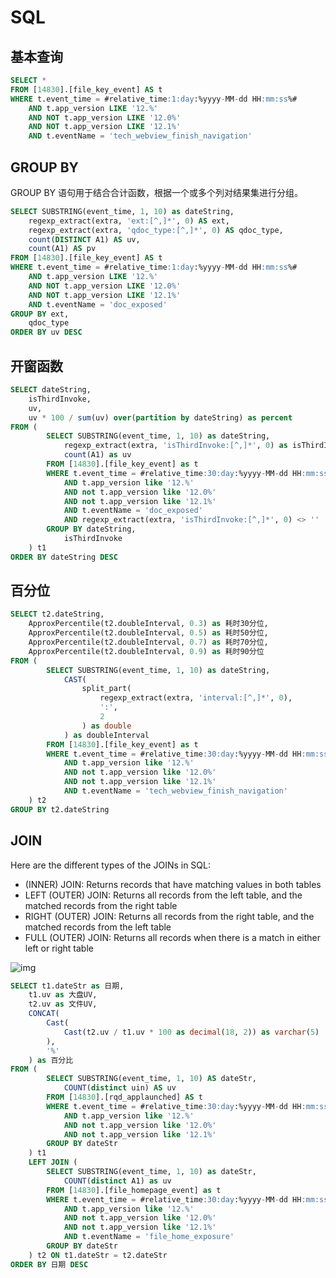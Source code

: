 # SQL

## 基本查询

```sql
SELECT *
FROM [14830].[file_key_event] AS t
WHERE t.event_time = #relative_time:1:day:%yyyy-MM-dd HH:mm:ss%#
    AND t.app_version LIKE '12.%'
    AND NOT t.app_version LIKE '12.0%'
    AND NOT t.app_version LIKE '12.1%'
    AND t.eventName = 'tech_webview_finish_navigation'
```

## GROUP BY

GROUP BY 语句用于结合合计函数，根据一个或多个列对结果集进行分组。

```sql
SELECT SUBSTRING(event_time, 1, 10) as dateString,
    regexp_extract(extra, 'ext:[^,]*', 0) AS ext,
    regexp_extract(extra, 'qdoc_type:[^,]*', 0) AS qdoc_type,
    count(DISTINCT A1) AS uv,
    count(A1) AS pv
FROM [14830].[file_key_event] AS t
WHERE t.event_time = #relative_time:1:day:%yyyy-MM-dd HH:mm:ss%#
    AND t.app_version LIKE '12.%'
    AND NOT t.app_version LIKE '12.0%'
    AND NOT t.app_version LIKE '12.1%'
    AND t.eventName = 'doc_exposed'
GROUP BY ext,
    qdoc_type
ORDER BY uv DESC
```

## 开窗函数

```sql
SELECT dateString,
    isThirdInvoke,
    uv,
    uv * 100 / sum(uv) over(partition by dateString) as percent
FROM (
        SELECT SUBSTRING(event_time, 1, 10) as dateString,
            regexp_extract(extra, 'isThirdInvoke:[^,]*', 0) as isThirdInvoke,
            count(A1) as uv
        FROM [14830].[file_key_event] as t
        WHERE t.event_time = #relative_time:30:day:%yyyy-MM-dd HH:mm:ss%#
            AND t.app_version like '12.%'
            AND not t.app_version like '12.0%'
            AND not t.app_version like '12.1%'
            AND t.eventName = 'doc_exposed'
            AND regexp_extract(extra, 'isThirdInvoke:[^,]*', 0) <> ''
        GROUP BY dateString,
            isThirdInvoke
    ) t1
ORDER BY dateString DESC
```

## 百分位

```sql
SELECT t2.dateString,
    ApproxPercentile(t2.doubleInterval, 0.3) as 耗时30分位,
    ApproxPercentile(t2.doubleInterval, 0.5) as 耗时50分位,
    ApproxPercentile(t2.doubleInterval, 0.7) as 耗时70分位,
    ApproxPercentile(t2.doubleInterval, 0.9) as 耗时90分位
FROM (
        SELECT SUBSTRING(event_time, 1, 10) as dateString,
            CAST(
                split_part(
                    regexp_extract(extra, 'interval:[^,]*', 0),
                    ':',
                    2
                ) as double
            ) as doubleInterval
        FROM [14830].[file_key_event] as t
        WHERE t.event_time = #relative_time:30:day:%yyyy-MM-dd HH:mm:ss%#
            AND t.app_version like '12.%'
            AND not t.app_version like '12.0%'
            AND not t.app_version like '12.1%'
            AND t.eventName = 'tech_webview_finish_navigation'
    ) t2
GROUP BY t2.dateString
```

## JOIN

Here are the different types of the JOINs in SQL:

- (INNER) JOIN: Returns records that have matching values in both tables
- LEFT (OUTER) JOIN: Returns all records from the left table, and the matched records from the right table
- RIGHT (OUTER) JOIN: Returns all records from the right table, and the matched records from the left table
- FULL (OUTER) JOIN: Returns all records when there is a match in either left or right table

![img](/img/36F8F8B7-9271-4694-8B79-F858242D7CE1.png)

```sql
SELECT t1.dateStr as 日期,
    t1.uv as 大盘UV,
    t2.uv as 文件UV,
    CONCAT(
        Cast(
            Cast(t2.uv / t1.uv * 100 as decimal(18, 2)) as varchar(5)
        ),
        '%'
    ) as 百分比
FROM (
        SELECT SUBSTRING(event_time, 1, 10) AS dateStr,
            COUNT(distinct uin) AS uv
        FROM [14830].[rqd_applaunched] AS t
        WHERE t.event_time = #relative_time:30:day:%yyyy-MM-dd HH:mm:ss%#
            AND t.app_version like '12.%'
            AND not t.app_version like '12.0%'
            AND not t.app_version like '12.1%'
        GROUP BY dateStr
    ) t1
    LEFT JOIN (
        SELECT SUBSTRING(event_time, 1, 10) as dateStr,
            COUNT(distinct A1) as uv
        FROM [14830].[file_homepage_event] as t
        WHERE t.event_time = #relative_time:30:day:%yyyy-MM-dd HH:mm:ss%#
            AND t.app_version like '12.%'
            AND not t.app_version like '12.0%'
            AND not t.app_version like '12.1%'
            AND t.eventName = 'file_home_exposure'
        GROUP BY dateStr
    ) t2 ON t1.dateStr = t2.dateStr
ORDER BY 日期 DESC
```
